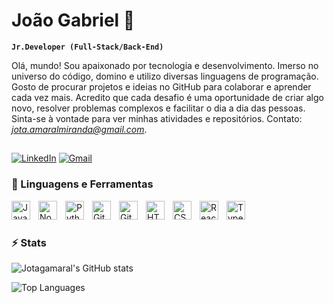 # João Gabriel 👋

**`Jr.Developer (Full-Stack/Back-End)`**

Olá, mundo! Sou apaixonado por tecnologia e desenvolvimento. Imerso no universo do código, domino e utilizo diversas linguagens de programação. Gosto de procurar projetos e ideias no GitHub para colaborar e aprender cada vez mais. Acredito que cada desafio é uma oportunidade de criar algo novo, resolver problemas complexos e facilitar o dia a dia das pessoas. Sinta-se à vontade para ver minhas atividades e repositórios. Contato: *jota.amaralmiranda@gmail.com*.<br>
##

 [![LinkedIn](https://img.shields.io/badge/-LinkedIn-%230077B5?style=for-the-badge&logo=linkedin&logoColor=white)](https://www.linkedin.com/in/jotagamaral)
 [![Gmail](https://img.shields.io/badge/-Gmail-%23333?style=for-the-badge&logo=gmail&logoColor=white)](jota.amaralmiranda@gmail.com)


### 🧰 Linguagens e Ferramentas 

<img align="left" alt="JavaScript" width="30px" style="padding-right:10px;" src="https://cdn.jsdelivr.net/gh/devicons/devicon/icons/javascript/javascript-plain.svg" />
<img align="left" alt="NodeJS" width="30px" style="padding-right:10px;" src="https://cdn.jsdelivr.net/gh/devicons/devicon/icons/nodejs/nodejs-original.svg" />
<img align="left" alt="Python" width="30px" style="padding-right:10px;" src="https://cdn.jsdelivr.net/gh/devicons/devicon/icons/python/python-plain.svg" />
<img align="left" alt="Git" width="30px" style="padding-right:10px;" src="https://cdn.jsdelivr.net/gh/devicons/devicon/icons/git/git-original.svg" />
<img align="left" alt="GitHub" width="30px" style="padding-right:10px;" src="https://cdn.jsdelivr.net/gh/devicons/devicon/icons/github/github-original.svg" />
<img align="left" alt="HTML" width="30px" style="padding-right:10px;" src="https://cdn.jsdelivr.net/gh/devicons/devicon/icons/html5/html5-plain.svg" />
<img align="left" alt="CSS" width="30px" style="padding-right:10px;" src="https://cdn.jsdelivr.net/gh/devicons/devicon/icons/css3/css3-plain.svg" />
<img align="left" alt="React" width="30px" style="padding-right:10px;" src="https://cdn.jsdelivr.net/gh/devicons/devicon/icons/react/react-original.svg" />
<img align="left" alt="TypeScript" width="30px" style="padding-right:10px;" src="https://cdn.jsdelivr.net/gh/devicons/devicon/icons/typescript/typescript-plain.svg" />


<br />

#

### ⚡ Stats

![Jotagamaral's GitHub stats](https://github-readme-stats.vercel.app/api?username=jotagamaral&show_icons=true&theme=transparent&custom_title=Activities&include_all_commits=true)

<img src="https://github-readme-stats.vercel.app/api/top-langs/?username=jotagamaral&theme=transparent&hide_border=false&include_all_commits=true&count_private=true&layout=compact" alt="Top Languages" />
 


<!--
**Jotagamaral/Jotagamaral** is a ✨ _special_ ✨ repository because its `README.md` (this file) appears on your GitHub profile.

Here are some ideas to get you started:

- 🔭 I’m currently working on ...
- 🌱 I’m currently learning ...
- 👯 I’m looking to collaborate on ...
- 🤔 I’m looking for help with ...
- 💬 Ask me about ...
- 📫 How to reach me: ...
- 😄 Pronouns: ...
- ⚡ Fun fact: ...
-->
